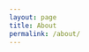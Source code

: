 ```yaml
---
layout: page
title: About
permalink: /about/
---
```


<html xmlns="http://www.w3.org/1999/xhtml">
    <head>
        <title></title>
        <script type="text/javascript">
            var picPaths = ['../img sm/0-1-edited.jpg','../img sm/0-5.jpg','../img sm/0-10.jpg','../img sm/unnamed-3.jpg','../img sm/0-12-edited.jpg'];
            var curPic = -1;
            //preload the images for smooth animation
            var imgO = new Array();
            for(i=0; i < picPaths.length; i++) {
                imgO[i] = new Image();
                imgO[i].src = picPaths[i];
            }

            function swapImage() {
                curPic = (++curPic > picPaths.length-1)? 0 : curPic;
                imgCont.src = imgO[curPic].src;
                setTimeout(swapImage,4000);
            }

            window.onload=function() {
                imgCont = document.getElementById('imgBanner');
                swapImage();
            }
        </script>

    </head>
    <body>

        <div>
            <img id="imgBanner" src="" alt="" />
        </div>

    </body>

</html>

